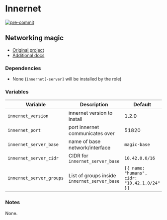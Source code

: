 # Innernet

[![pre-commit](https://img.shields.io/badge/pre--commit-enabled-brightgreen?logo=pre-commit&logoColor=white)](https://github.com/pre-commit/pre-commit)

## Networking magic

* [Original project](https://github.com/tonarino/innernet)
* [Additional docs](https://www.notion.so/yanghome/Innernet-59d6b804e229468abcbd4b1a40488068)

### Dependencies

* None (`innernet[-server]` will be installed by the role)

### Variables

| Variable                 | Description                                  | Default                                      | Type |
| ------------------------ | -------------------------------------------- | -------------------------------------------- | ---- |
| `innernet_version`       | innernet version to install                  | 1.2.0                                        | str  |
| `innernet_port`          | port innernet communicates over              | 51820                                        | int  |
| `innernet_server_base`   | name of base network/interface               | `magic-base`                                 | str  |
| `innernet_server_cidr`   | CIDR for `innernet_server_base`              | `10.42.0.0/16`                               | str  |
| `innernet_server_groups` | List of groups inside `innernet_server_base` | `[{ name: "humans", cidr: "10.42.1.0/24" }]` | list |

### Notes

None.
